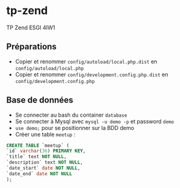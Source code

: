 # tp-zend
TP Zend ESGI 4IW1

## Préparations 

* Copier et renommer `config/autoload/local.php.dist` en `config/autoload/local.php`  
* Copier et renommer `config/development.config.php.dist` en `config/development.config.php`  


## Base de données

* Se connecter au bash du container `database`  
* Se connecter à Mysql avec `mysql -u demo -p` et password `demo`  
* `use demo;` pour se positionner sur la BDD demo  
* Créer une table `meetup` :  
```sql
CREATE TABLE `meetup` (
`id` varchar(36) PRIMARY KEY,
`title` text NOT NULL,
`description` text NOT NULL,
`date_start` date NOT NULL,
`date_end` date NOT NULL
);
```
